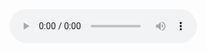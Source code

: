 <audio controls>
  <source src="https://raw.githubusercontent.com/hh0202/hh0202/main/assets/song.mp3" type="audio/mpeg">
</audio>
<!---
hh0202/hh0202 is a ✨ special ✨ repository because its `README.md` (this file) appears on your GitHub profile.
You can click the Preview link to take a look at your changes.
--->
